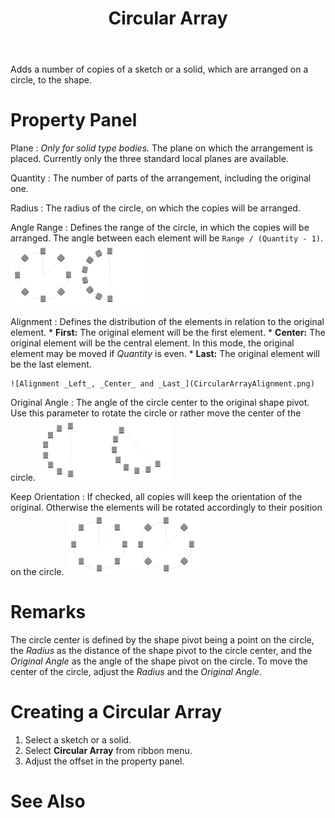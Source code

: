 ﻿---
uid: 07407809-3236-4469-ad99-526aab13b6e7
title: Circular Array
---
Adds a number of copies of a sketch or a solid, which are arranged on a circle, to the shape.

# Property Panel
Plane
:   _Only for solid type bodies._
    The plane on which the arrangement is placed. Currently only the three standard local planes are available.

Quantity
:   The number of parts of the arrangement, including the original one.

Radius
:   The radius of the circle, on which the copies will be arranged.

Angle Range
:   Defines the range of the circle, in which the copies will be arranged. The angle between each element will be `Range / (Quantity - 1)`.
    ![_Angle Range = 360°_, _Angle Range = 180°_](CircularArrayAngleRange.png)

Alignment
:   Defines the distribution of the elements in relation to the original element.
    * __First:__ The original element will be the first element.
    * __Center:__ The original element will be the central element. In this mode, the original element may be moved if _Quantity_ is even.
    * __Last:__ The original element will be the last element.
    
    ![Alignment _Left_, _Center_ and _Last_](CircularArrayAlignment.png)

Original Angle
:   The angle of the circle center to the original shape pivot. Use this parameter to rotate the circle or rather move the center of the circle.
    ![_Original Angle = 0°_, _Original Angle = 45°_](CircularArrayOriginalAngle.png)

Keep Orientation
:   If checked, all copies will keep the orientation of the original. Otherwise the elements will be rotated accordingly to their position on the circle.
    ![_Keep Orientation_ checked and unchecked](CircularArrayKeepOrientation.png)

# Remarks
The circle center is defined by the shape pivot being a point on the circle, the _Radius_ as the distance of the shape pivot to the circle center, and the _Original Angle_ as the angle of the shape pivot on the circle. To move the center of the circle, adjust the _Radius_ and the _Original Angle_.

# Creating a Circular Array
1. Select a sketch or a solid.
2. Select __Circular Array__ from ribbon menu.
3. Adjust the offset in the property panel.

# See Also
[](xref:c867c6ad-f4ce-432b-a097-99596e31fea1)
